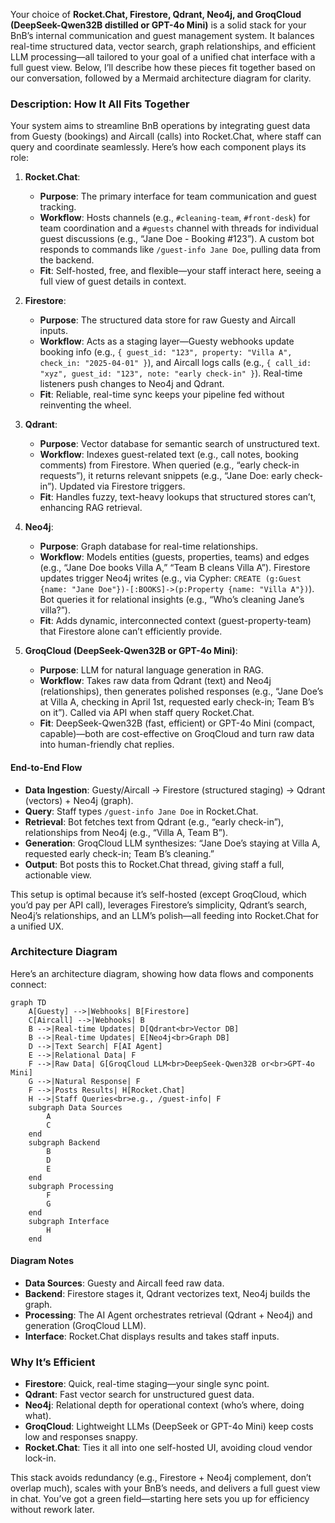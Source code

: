 Your choice of **Rocket.Chat, Firestore, Qdrant, Neo4j, and GroqCloud (DeepSeek-Qwen32B distilled or GPT-4o Mini)** is a solid stack for your BnB’s internal communication and guest management system. It balances real-time structured data, vector search, graph relationships, and efficient LLM processing—all tailored to your goal of a unified chat interface with a full guest view. Below, I’ll describe how these pieces fit together based on our conversation, followed by a Mermaid architecture diagram for clarity.

### Description: How It All Fits Together
Your system aims to streamline BnB operations by integrating guest data from Guesty (bookings) and Aircall (calls) into Rocket.Chat, where staff can query and coordinate seamlessly. Here’s how each component plays its role:

1. **Rocket.Chat**:
   - **Purpose**: The primary interface for team communication and guest tracking.
   - **Workflow**: Hosts channels (e.g., `#cleaning-team`, `#front-desk`) for team coordination and a `#guests` channel with threads for individual guest discussions (e.g., “Jane Doe - Booking #123”). A custom bot responds to commands like `/guest-info Jane Doe`, pulling data from the backend.
   - **Fit**: Self-hosted, free, and flexible—your staff interact here, seeing a full view of guest details in context.

2. **Firestore**:
   - **Purpose**: The structured data store for raw Guesty and Aircall inputs.
   - **Workflow**: Acts as a staging layer—Guesty webhooks update booking info (e.g., `{ guest_id: "123", property: "Villa A", check_in: "2025-04-01" }`), and Aircall logs calls (e.g., `{ call_id: "xyz", guest_id: "123", note: "early check-in" }`). Real-time listeners push changes to Neo4j and Qdrant.
   - **Fit**: Reliable, real-time sync keeps your pipeline fed without reinventing the wheel.

3. **Qdrant**:
   - **Purpose**: Vector database for semantic search of unstructured text.
   - **Workflow**: Indexes guest-related text (e.g., call notes, booking comments) from Firestore. When queried (e.g., “early check-in requests”), it returns relevant snippets (e.g., “Jane Doe: early check-in”). Updated via Firestore triggers.
   - **Fit**: Handles fuzzy, text-heavy lookups that structured stores can’t, enhancing RAG retrieval.

4. **Neo4j**:
   - **Purpose**: Graph database for real-time relationships.
   - **Workflow**: Models entities (guests, properties, teams) and edges (e.g., “Jane Doe books Villa A,” “Team B cleans Villa A”). Firestore updates trigger Neo4j writes (e.g., via Cypher: `CREATE (g:Guest {name: "Jane Doe"})-[:BOOKS]->(p:Property {name: "Villa A"})`). Bot queries it for relational insights (e.g., “Who’s cleaning Jane’s villa?”).
   - **Fit**: Adds dynamic, interconnected context (guest-property-team) that Firestore alone can’t efficiently provide.

5. **GroqCloud (DeepSeek-Qwen32B or GPT-4o Mini)**:
   - **Purpose**: LLM for natural language generation in RAG.
   - **Workflow**: Takes raw data from Qdrant (text) and Neo4j (relationships), then generates polished responses (e.g., “Jane Doe’s at Villa A, checking in April 1st, requested early check-in; Team B’s on it”). Called via API when staff query Rocket.Chat.
   - **Fit**: DeepSeek-Qwen32B (fast, efficient) or GPT-4o Mini (compact, capable)—both are cost-effective on GroqCloud and turn raw data into human-friendly chat replies.

#### End-to-End Flow
- **Data Ingestion**: Guesty/Aircall → Firestore (structured staging) → Qdrant (vectors) + Neo4j (graph).
- **Query**: Staff types `/guest-info Jane Doe` in Rocket.Chat.
- **Retrieval**: Bot fetches text from Qdrant (e.g., “early check-in”), relationships from Neo4j (e.g., “Villa A, Team B”).
- **Generation**: GroqCloud LLM synthesizes: “Jane Doe’s staying at Villa A, requested early check-in; Team B’s cleaning.”
- **Output**: Bot posts this to Rocket.Chat thread, giving staff a full, actionable view.

This setup is optimal because it’s self-hosted (except GroqCloud, which you’d pay per API call), leverages Firestore’s simplicity, Qdrant’s search, Neo4j’s relationships, and an LLM’s polish—all feeding into Rocket.Chat for a unified UX.

### Architecture Diagram
Here’s an architecture diagram, showing how data flows and components connect:

```mermaid
graph TD
    A[Guesty] -->|Webhooks| B[Firestore]
    C[Aircall] -->|Webhooks| B
    B -->|Real-time Updates| D[Qdrant<br>Vector DB]
    B -->|Real-time Updates| E[Neo4j<br>Graph DB]
    D -->|Text Search| F[AI Agent]
    E -->|Relational Data| F
    F -->|Raw Data| G[GroqCloud LLM<br>DeepSeek-Qwen32B or<br>GPT-4o Mini]
    G -->|Natural Response| F
    F -->|Posts Results| H[Rocket.Chat]
    H -->|Staff Queries<br>e.g., /guest-info| F
    subgraph Data Sources
        A
        C
    end
    subgraph Backend
        B
        D
        E
    end
    subgraph Processing
        F
        G
    end
    subgraph Interface
        H
    end
```

#### Diagram Notes
- **Data Sources**: Guesty and Aircall feed raw data.
- **Backend**: Firestore stages it, Qdrant vectorizes text, Neo4j builds the graph.
- **Processing**: The AI Agent orchestrates retrieval (Qdrant + Neo4j) and generation (GroqCloud LLM).
- **Interface**: Rocket.Chat displays results and takes staff inputs.

### Why It’s Efficient
- **Firestore**: Quick, real-time staging—your single sync point.
- **Qdrant**: Fast vector search for unstructured guest data.
- **Neo4j**: Relational depth for operational context (who’s where, doing what).
- **GroqCloud**: Lightweight LLMs (DeepSeek or GPT-4o Mini) keep costs low and responses snappy.
- **Rocket.Chat**: Ties it all into one self-hosted UI, avoiding cloud vendor lock-in.

This stack avoids redundancy (e.g., Firestore + Neo4j complement, don’t overlap much), scales with your BnB’s needs, and delivers a full guest view in chat. You’ve got a green field—starting here sets you up for efficiency without rework later.
